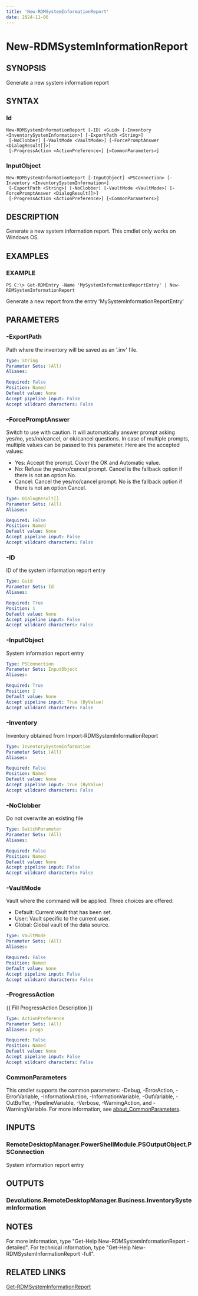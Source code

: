 ```yaml
---
title: 'New-RDMSystemInformationReport'
date: 2024-11-06
---
```



# New-RDMSystemInformationReport

## SYNOPSIS
Generate a new system information report

## SYNTAX

### Id
```
New-RDMSystemInformationReport [-ID] <Guid> [-Inventory <InventorySystemInformation>] [-ExportPath <String>]
 [-NoClobber] [-VaultMode <VaultMode>] [-ForcePromptAnswer <DialogResult[]>]
 [-ProgressAction <ActionPreference>] [<CommonParameters>]
```

### InputObject
```
New-RDMSystemInformationReport [-InputObject] <PSConnection> [-Inventory <InventorySystemInformation>]
 [-ExportPath <String>] [-NoClobber] [-VaultMode <VaultMode>] [-ForcePromptAnswer <DialogResult[]>]
 [-ProgressAction <ActionPreference>] [<CommonParameters>]
```

## DESCRIPTION
Generate a new system information report.
This cmdlet only works on Windows OS.

## EXAMPLES

### EXAMPLE
```
PS C:\> Get-RDMEntry -Name 'MySystemInformationReportEntry' | New-RDMSystemInformationReport
```

Generate a new report from the entry 'MySystemInformationReportEntry'

## PARAMETERS

### -ExportPath
Path where the inventory will be saved as an '.inv' file.

```yaml
Type: String
Parameter Sets: (All)
Aliases:

Required: False
Position: Named
Default value: None
Accept pipeline input: False
Accept wildcard characters: False
```

### -ForcePromptAnswer
Switch to use with caution.
It will automatically answer prompt asking yes/no, yes/no/cancel, or ok/cancel questions.
In case of multiple prompts, multiple values can be passed to this parameter.
Here are the accepted values:
- Yes: Accept the prompt.
Cover the OK and Automatic value.
- No: Refuse the yes/no/cancel prompt.
Cancel is the fallback option if there is not an option No.
- Cancel: Cancel the yes/no/cancel prompt.
No is the fallback option if there is not an option Cancel.

```yaml
Type: DialogResult[]
Parameter Sets: (All)
Aliases:

Required: False
Position: Named
Default value: None
Accept pipeline input: False
Accept wildcard characters: False
```

### -ID
ID of the system information report entry

```yaml
Type: Guid
Parameter Sets: Id
Aliases:

Required: True
Position: 1
Default value: None
Accept pipeline input: False
Accept wildcard characters: False
```

### -InputObject
System information report entry

```yaml
Type: PSConnection
Parameter Sets: InputObject
Aliases:

Required: True
Position: 1
Default value: None
Accept pipeline input: True (ByValue)
Accept wildcard characters: False
```

### -Inventory
Inventory obtained from Import-RDMSystemInformationReport

```yaml
Type: InventorySystemInformation
Parameter Sets: (All)
Aliases:

Required: False
Position: Named
Default value: None
Accept pipeline input: True (ByValue)
Accept wildcard characters: False
```

### -NoClobber
Do not overwrite an existing file

```yaml
Type: SwitchParameter
Parameter Sets: (All)
Aliases:

Required: False
Position: Named
Default value: None
Accept pipeline input: False
Accept wildcard characters: False
```

### -VaultMode
Vault where the command will be applied.
Three choices are offered:
- Default: Current vault that has been set.
- User: Vault specific to the current user.
- Global: Global vault of the data source.

```yaml
Type: VaultMode
Parameter Sets: (All)
Aliases:

Required: False
Position: Named
Default value: None
Accept pipeline input: False
Accept wildcard characters: False
```

### -ProgressAction
{{ Fill ProgressAction Description }}

```yaml
Type: ActionPreference
Parameter Sets: (All)
Aliases: proga

Required: False
Position: Named
Default value: None
Accept pipeline input: False
Accept wildcard characters: False
```

### CommonParameters
This cmdlet supports the common parameters: -Debug, -ErrorAction, -ErrorVariable, -InformationAction, -InformationVariable, -OutVariable, -OutBuffer, -PipelineVariable, -Verbose, -WarningAction, and -WarningVariable. For more information, see [about_CommonParameters](http://go.microsoft.com/fwlink/?LinkID=113216).

## INPUTS

### RemoteDesktopManager.PowerShellModule.PSOutputObject.PSConnection
System information report entry

## OUTPUTS

### Devolutions.RemoteDesktopManager.Business.InventorySystemInformation
## NOTES
For more information, type "Get-Help New-RDMSystemInformationReport -detailed".
For technical information, type "Get-Help New-RDMSystemInformationReport -full".

## RELATED LINKS

[Get-RDMSystemInformationReport](http://127.0.0.1:1111/docs/Get-RDMSystemInformationReport/)

